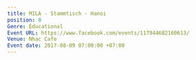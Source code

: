 ```yaml
---
title: MILA - Stammtisch - Hanoi
position: 0
Genre: Educational
Event URL: https://www.facebook.com/events/117944682160613/
Venue: Nhạc Cafe
Event date: 2017-08-09 07:00:00 +07:00
---
```


